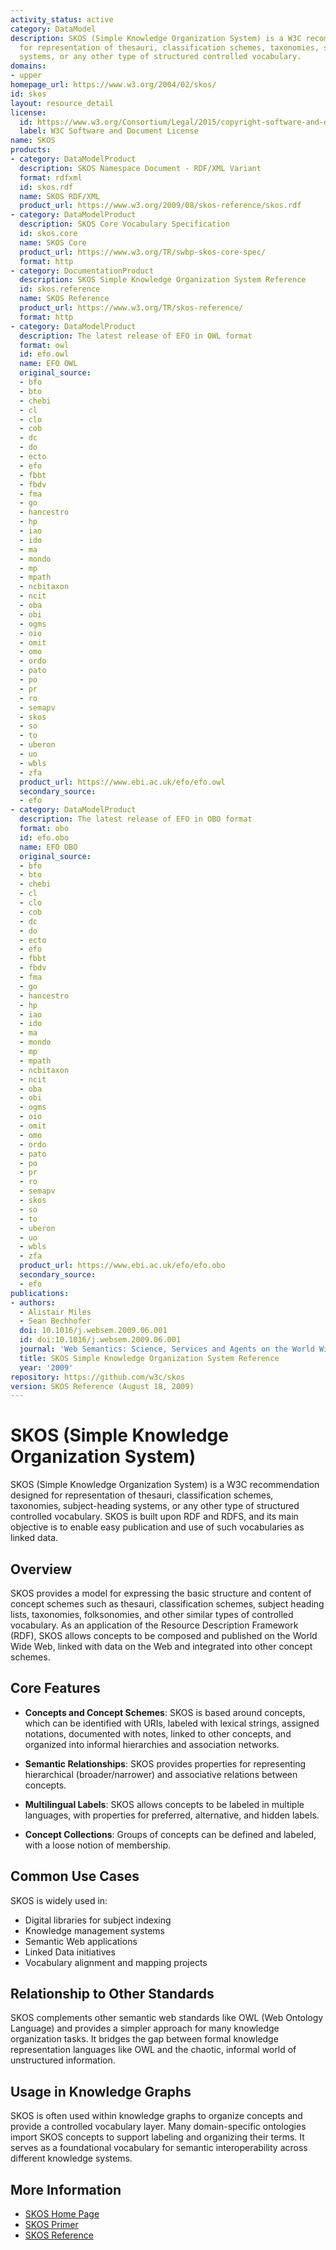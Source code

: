 ```yaml
---
activity_status: active
category: DataModel
description: SKOS (Simple Knowledge Organization System) is a W3C recommendation designed
  for representation of thesauri, classification schemes, taxonomies, subject-heading
  systems, or any other type of structured controlled vocabulary.
domains:
- upper
homepage_url: https://www.w3.org/2004/02/skos/
id: skos
layout: resource_detail
license:
  id: https://www.w3.org/Consortium/Legal/2015/copyright-software-and-document
  label: W3C Software and Document License
name: SKOS
products:
- category: DataModelProduct
  description: SKOS Namespace Document - RDF/XML Variant
  format: rdfxml
  id: skos.rdf
  name: SKOS RDF/XML
  product_url: https://www.w3.org/2009/08/skos-reference/skos.rdf
- category: DataModelProduct
  description: SKOS Core Vocabulary Specification
  id: skos.core
  name: SKOS Core
  product_url: https://www.w3.org/TR/swbp-skos-core-spec/
  format: http
- category: DocumentationProduct
  description: SKOS Simple Knowledge Organization System Reference
  id: skos.reference
  name: SKOS Reference
  product_url: https://www.w3.org/TR/skos-reference/
  format: http
- category: DataModelProduct
  description: The latest release of EFO in OWL format
  format: owl
  id: efo.owl
  name: EFO OWL
  original_source:
  - bfo
  - bto
  - chebi
  - cl
  - clo
  - cob
  - dc
  - do
  - ecto
  - efo
  - fbbt
  - fbdv
  - fma
  - go
  - hancestro
  - hp
  - iao
  - ido
  - ma
  - mondo
  - mp
  - mpath
  - ncbitaxon
  - ncit
  - oba
  - obi
  - ogms
  - oio
  - omit
  - omo
  - ordo
  - pato
  - po
  - pr
  - ro
  - semapv
  - skos
  - so
  - to
  - uberon
  - uo
  - wbls
  - zfa
  product_url: https://www.ebi.ac.uk/efo/efo.owl
  secondary_source:
  - efo
- category: DataModelProduct
  description: The latest release of EFO in OBO format
  format: obo
  id: efo.obo
  name: EFO OBO
  original_source:
  - bfo
  - bto
  - chebi
  - cl
  - clo
  - cob
  - dc
  - do
  - ecto
  - efo
  - fbbt
  - fbdv
  - fma
  - go
  - hancestro
  - hp
  - iao
  - ido
  - ma
  - mondo
  - mp
  - mpath
  - ncbitaxon
  - ncit
  - oba
  - obi
  - ogms
  - oio
  - omit
  - omo
  - ordo
  - pato
  - po
  - pr
  - ro
  - semapv
  - skos
  - so
  - to
  - uberon
  - uo
  - wbls
  - zfa
  product_url: https://www.ebi.ac.uk/efo/efo.obo
  secondary_source:
  - efo
publications:
- authors:
  - Alistair Miles
  - Sean Bechhofer
  doi: 10.1016/j.websem.2009.06.001
  id: doi:10.1016/j.websem.2009.06.001
  journal: 'Web Semantics: Science, Services and Agents on the World Wide Web'
  title: SKOS Simple Knowledge Organization System Reference
  year: '2009'
repository: https://github.com/w3c/skos
version: SKOS Reference (August 18, 2009)
---
```

# SKOS (Simple Knowledge Organization System)

SKOS (Simple Knowledge Organization System) is a W3C recommendation designed for representation of thesauri, classification schemes, taxonomies, subject-heading systems, or any other type of structured controlled vocabulary. SKOS is built upon RDF and RDFS, and its main objective is to enable easy publication and use of such vocabularies as linked data.

## Overview

SKOS provides a model for expressing the basic structure and content of concept schemes such as thesauri, classification schemes, subject heading lists, taxonomies, folksonomies, and other similar types of controlled vocabulary. As an application of the Resource Description Framework (RDF), SKOS allows concepts to be composed and published on the World Wide Web, linked with data on the Web and integrated into other concept schemes.

## Core Features

- **Concepts and Concept Schemes**: SKOS is based around concepts, which can be identified with URIs, labeled with lexical strings, assigned notations, documented with notes, linked to other concepts, and organized into informal hierarchies and association networks.

- **Semantic Relationships**: SKOS provides properties for representing hierarchical (broader/narrower) and associative relations between concepts.

- **Multilingual Labels**: SKOS allows concepts to be labeled in multiple languages, with properties for preferred, alternative, and hidden labels.

- **Concept Collections**: Groups of concepts can be defined and labeled, with a loose notion of membership.

## Common Use Cases

SKOS is widely used in:
- Digital libraries for subject indexing
- Knowledge management systems
- Semantic Web applications
- Linked Data initiatives
- Vocabulary alignment and mapping projects

## Relationship to Other Standards

SKOS complements other semantic web standards like OWL (Web Ontology Language) and provides a simpler approach for many knowledge organization tasks. It bridges the gap between formal knowledge representation languages like OWL and the chaotic, informal world of unstructured information.

## Usage in Knowledge Graphs

SKOS is often used within knowledge graphs to organize concepts and provide a controlled vocabulary layer. Many domain-specific ontologies import SKOS concepts to support labeling and organizing their terms. It serves as a foundational vocabulary for semantic interoperability across different knowledge systems.

## More Information

- [SKOS Home Page](https://www.w3.org/2004/02/skos/)
- [SKOS Primer](https://www.w3.org/TR/skos-primer/)
- [SKOS Reference](https://www.w3.org/TR/skos-reference/)